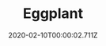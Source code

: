 ---
templateKey: blog-post
title: Eggplant
type: vegetable
description: A rich and wholesome relative of the tomato. Delicious fried or stewed.
featuredpost: false
date: 2020-02-10T00:00:02.711Z
featuredimage: /img/Eggplant.png
sellPrice: 60
tags: 
  - edible
  -  Summer
  -  multi
---